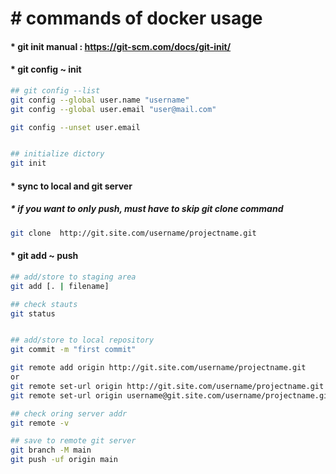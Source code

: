 # &#35; commands of docker usage

#### &#42; git init manual : <https://git-scm.com/docs/git-init/>
#### &#42; git config ~ init
```bash
## git config --list
git config --global user.name "username"
git config --global user.email "user@mail.com"

git config --unset user.email


## initialize dictory
git init
```

#### &#42; sync to local and git server
##### &#42; if you want to only push, must have to skip git clone command
```bash
git clone  http://git.site.com/username/projectname.git

```

#### &#42; git add ~ push
```bash
## add/store to staging area
git add [. | filename]

## check stauts
git status


## add/store to local repository
git commit -m "first commit"

git remote add origin http://git.site.com/username/projectname.git
or
git remote set-url origin http://git.site.com/username/projectname.git
git remote set-url origin username@git.site.com/username/projectname.git

## check oring server addr
git remote -v

## save to remote git server
git branch -M main
git push -uf origin main

```
